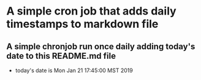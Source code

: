 A simple cron job that adds daily timestamps to markdown file
============================================================
## A simple chronjob run once daily adding today's date to this README.md file
* today's date is Mon Jan 21 17:45:00 MST 2019
